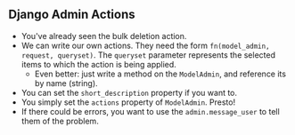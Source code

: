 ## Django Admin Actions

* You've already seen the bulk deletion action.
* We can write our own actions. They need the form `fn(model_admin,
  request, queryset)`. The `queryset` parameter represents the selected
  items to which the action is being applied.
    * Even better: just write a method on the `ModelAdmin`, and
      reference its by name (string).
* You can set the `short_description` property if you want to.
* You simply set the `actions` property of `ModelAdmin`. Presto!
* If there could be errors, you want to use the `admin.message_user` to
  tell them of the problem.

